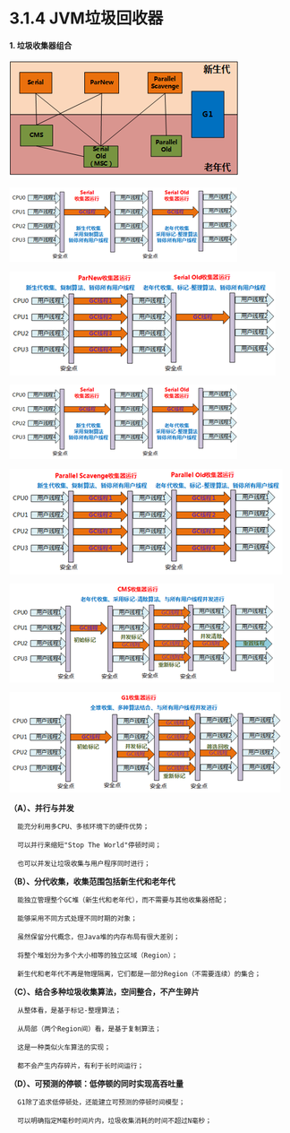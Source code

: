 # 3.1.4 JVM垃圾回收器

#### 1. **垃圾收集器组合**

![&#x5783;&#x573E;&#x6536;&#x96C6;&#x5668;&#x7EC4;&#x5408;](../../../.gitbook/assets/image%20%2896%29.png)

![](../../../.gitbook/assets/image%20%2817%29.png)

![](../../../.gitbook/assets/image%20%28103%29.png)

![](../../../.gitbook/assets/image%20%2878%29.png)

![](../../../.gitbook/assets/image%20%28126%29.png)

![](../../../.gitbook/assets/image%20%28102%29.png)

![](../../../.gitbook/assets/image%20%28125%29.png)

**（A）、并行与并发**

      能充分利用多CPU、多核环境下的硬件优势；

      可以并行来缩短"Stop The World"停顿时间；

      也可以并发让垃圾收集与用户程序同时进行；

**（B）、分代收集，收集范围包括新生代和老年代**    

      能独立管理整个GC堆（新生代和老年代），而不需要与其他收集器搭配；

      能够采用不同方式处理不同时期的对象；

      虽然保留分代概念，但Java堆的内存布局有很大差别；

      将整个堆划分为多个大小相等的独立区域（Region）；

      新生代和老年代不再是物理隔离，它们都是一部分Region（不需要连续）的集合；

**（C）、结合多种垃圾收集算法，空间整合，不产生碎片**

      从整体看，是基于标记-整理算法；

      从局部（两个Region间）看，是基于复制算法；

      这是一种类似火车算法的实现；

      都不会产生内存碎片，有利于长时间运行；

**（D）、可预测的停顿：低停顿的同时实现高吞吐量**

      G1除了追求低停顿处，还能建立可预测的停顿时间模型；

      可以明确指定M毫秒时间片内，垃圾收集消耗的时间不超过N毫秒；

